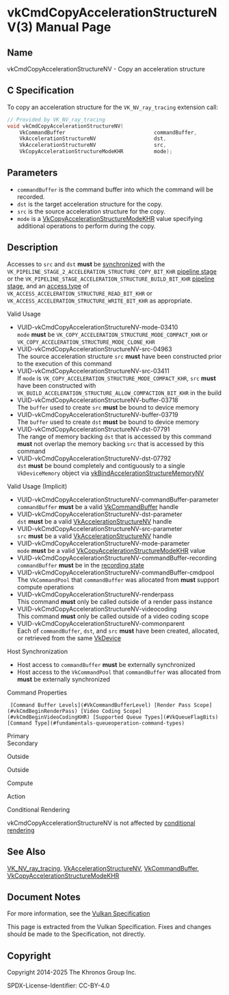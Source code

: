 # vkCmdCopyAccelerationStructureNV(3) Manual Page

## Name

vkCmdCopyAccelerationStructureNV - Copy an acceleration structure



## [](#_c_specification)C Specification

To copy an acceleration structure for the `VK_NV_ray_tracing` extension call:

```c++
// Provided by VK_NV_ray_tracing
void vkCmdCopyAccelerationStructureNV(
    VkCommandBuffer                             commandBuffer,
    VkAccelerationStructureNV                   dst,
    VkAccelerationStructureNV                   src,
    VkCopyAccelerationStructureModeKHR          mode);
```

## [](#_parameters)Parameters

- `commandBuffer` is the command buffer into which the command will be recorded.
- `dst` is the target acceleration structure for the copy.
- `src` is the source acceleration structure for the copy.
- `mode` is a [VkCopyAccelerationStructureModeKHR](https://registry.khronos.org/vulkan/specs/latest/man/html/VkCopyAccelerationStructureModeKHR.html) value specifying additional operations to perform during the copy.

## [](#_description)Description

Accesses to `src` and `dst` **must** be [synchronized](https://registry.khronos.org/vulkan/specs/latest/html/vkspec.html#synchronization-dependencies) with the `VK_PIPELINE_STAGE_2_ACCELERATION_STRUCTURE_COPY_BIT_KHR` [pipeline stage](https://registry.khronos.org/vulkan/specs/latest/html/vkspec.html#synchronization-pipeline-stages) or the `VK_PIPELINE_STAGE_ACCELERATION_STRUCTURE_BUILD_BIT_KHR` [pipeline stage](https://registry.khronos.org/vulkan/specs/latest/html/vkspec.html#synchronization-pipeline-stages), and an [access type](https://registry.khronos.org/vulkan/specs/latest/html/vkspec.html#synchronization-access-types) of `VK_ACCESS_ACCELERATION_STRUCTURE_READ_BIT_KHR` or `VK_ACCESS_ACCELERATION_STRUCTURE_WRITE_BIT_KHR` as appropriate.

Valid Usage

- [](#VUID-vkCmdCopyAccelerationStructureNV-mode-03410)VUID-vkCmdCopyAccelerationStructureNV-mode-03410  
  `mode` **must** be `VK_COPY_ACCELERATION_STRUCTURE_MODE_COMPACT_KHR` or `VK_COPY_ACCELERATION_STRUCTURE_MODE_CLONE_KHR`
- [](#VUID-vkCmdCopyAccelerationStructureNV-src-04963)VUID-vkCmdCopyAccelerationStructureNV-src-04963  
  The source acceleration structure `src` **must** have been constructed prior to the execution of this command
- [](#VUID-vkCmdCopyAccelerationStructureNV-src-03411)VUID-vkCmdCopyAccelerationStructureNV-src-03411  
  If `mode` is `VK_COPY_ACCELERATION_STRUCTURE_MODE_COMPACT_KHR`, `src` **must** have been constructed with `VK_BUILD_ACCELERATION_STRUCTURE_ALLOW_COMPACTION_BIT_KHR` in the build
- [](#VUID-vkCmdCopyAccelerationStructureNV-buffer-03718)VUID-vkCmdCopyAccelerationStructureNV-buffer-03718  
  The `buffer` used to create `src` **must** be bound to device memory
- [](#VUID-vkCmdCopyAccelerationStructureNV-buffer-03719)VUID-vkCmdCopyAccelerationStructureNV-buffer-03719  
  The `buffer` used to create `dst` **must** be bound to device memory
- [](#VUID-vkCmdCopyAccelerationStructureNV-dst-07791)VUID-vkCmdCopyAccelerationStructureNV-dst-07791  
  The range of memory backing `dst` that is accessed by this command **must** not overlap the memory backing `src` that is accessed by this command
- [](#VUID-vkCmdCopyAccelerationStructureNV-dst-07792)VUID-vkCmdCopyAccelerationStructureNV-dst-07792  
  `dst` **must** be bound completely and contiguously to a single `VkDeviceMemory` object via [vkBindAccelerationStructureMemoryNV](https://registry.khronos.org/vulkan/specs/latest/man/html/vkBindAccelerationStructureMemoryNV.html)

Valid Usage (Implicit)

- [](#VUID-vkCmdCopyAccelerationStructureNV-commandBuffer-parameter)VUID-vkCmdCopyAccelerationStructureNV-commandBuffer-parameter  
  `commandBuffer` **must** be a valid [VkCommandBuffer](https://registry.khronos.org/vulkan/specs/latest/man/html/VkCommandBuffer.html) handle
- [](#VUID-vkCmdCopyAccelerationStructureNV-dst-parameter)VUID-vkCmdCopyAccelerationStructureNV-dst-parameter  
  `dst` **must** be a valid [VkAccelerationStructureNV](https://registry.khronos.org/vulkan/specs/latest/man/html/VkAccelerationStructureNV.html) handle
- [](#VUID-vkCmdCopyAccelerationStructureNV-src-parameter)VUID-vkCmdCopyAccelerationStructureNV-src-parameter  
  `src` **must** be a valid [VkAccelerationStructureNV](https://registry.khronos.org/vulkan/specs/latest/man/html/VkAccelerationStructureNV.html) handle
- [](#VUID-vkCmdCopyAccelerationStructureNV-mode-parameter)VUID-vkCmdCopyAccelerationStructureNV-mode-parameter  
  `mode` **must** be a valid [VkCopyAccelerationStructureModeKHR](https://registry.khronos.org/vulkan/specs/latest/man/html/VkCopyAccelerationStructureModeKHR.html) value
- [](#VUID-vkCmdCopyAccelerationStructureNV-commandBuffer-recording)VUID-vkCmdCopyAccelerationStructureNV-commandBuffer-recording  
  `commandBuffer` **must** be in the [recording state](#commandbuffers-lifecycle)
- [](#VUID-vkCmdCopyAccelerationStructureNV-commandBuffer-cmdpool)VUID-vkCmdCopyAccelerationStructureNV-commandBuffer-cmdpool  
  The `VkCommandPool` that `commandBuffer` was allocated from **must** support compute operations
- [](#VUID-vkCmdCopyAccelerationStructureNV-renderpass)VUID-vkCmdCopyAccelerationStructureNV-renderpass  
  This command **must** only be called outside of a render pass instance
- [](#VUID-vkCmdCopyAccelerationStructureNV-videocoding)VUID-vkCmdCopyAccelerationStructureNV-videocoding  
  This command **must** only be called outside of a video coding scope
- [](#VUID-vkCmdCopyAccelerationStructureNV-commonparent)VUID-vkCmdCopyAccelerationStructureNV-commonparent  
  Each of `commandBuffer`, `dst`, and `src` **must** have been created, allocated, or retrieved from the same [VkDevice](https://registry.khronos.org/vulkan/specs/latest/man/html/VkDevice.html)

Host Synchronization

- Host access to `commandBuffer` **must** be externally synchronized
- Host access to the `VkCommandPool` that `commandBuffer` was allocated from **must** be externally synchronized

Command Properties

     [Command Buffer Levels](#VkCommandBufferLevel) [Render Pass Scope](#vkCmdBeginRenderPass) [Video Coding Scope](#vkCmdBeginVideoCodingKHR) [Supported Queue Types](#VkQueueFlagBits) [Command Type](#fundamentals-queueoperation-command-types)

Primary  
Secondary

Outside

Outside

Compute

Action

Conditional Rendering

vkCmdCopyAccelerationStructureNV is not affected by [conditional rendering](#drawing-conditional-rendering)

## [](#_see_also)See Also

[VK\_NV\_ray\_tracing](https://registry.khronos.org/vulkan/specs/latest/man/html/VK_NV_ray_tracing.html), [VkAccelerationStructureNV](https://registry.khronos.org/vulkan/specs/latest/man/html/VkAccelerationStructureNV.html), [VkCommandBuffer](https://registry.khronos.org/vulkan/specs/latest/man/html/VkCommandBuffer.html), [VkCopyAccelerationStructureModeKHR](https://registry.khronos.org/vulkan/specs/latest/man/html/VkCopyAccelerationStructureModeKHR.html)

## [](#_document_notes)Document Notes

For more information, see the [Vulkan Specification](https://registry.khronos.org/vulkan/specs/latest/html/vkspec.html#vkCmdCopyAccelerationStructureNV)

This page is extracted from the Vulkan Specification. Fixes and changes should be made to the Specification, not directly.

## [](#_copyright)Copyright

Copyright 2014-2025 The Khronos Group Inc.

SPDX-License-Identifier: CC-BY-4.0